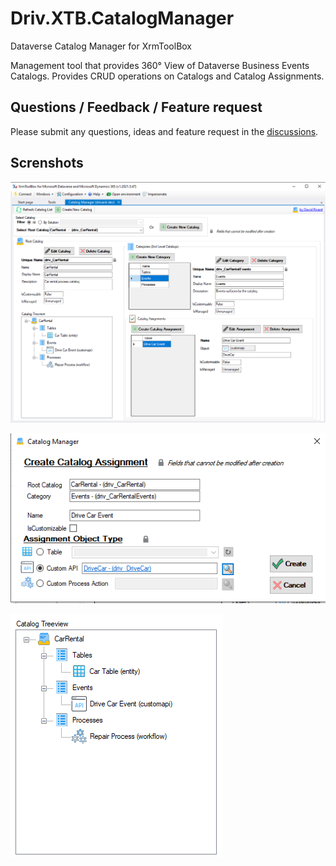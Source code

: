 # Driv.XTB.CatalogManager
 Dataverse Catalog Manager for XrmToolBox

Management tool that provides 360° View of Dataverse Business Events Catalogs.
Provides CRUD operations on Catalogs and Catalog Assignments.



## Questions / Feedback / Feature request
Please submit any questions, ideas and feature request in the [discussions](https://github.com/drivardxrm/Driv.XTB.CatalogManager/discussions).

## Screnshots
![screnshot](https://github.com/drivardxrm/Driv.XTB.CatalogManager/blob/main/images/screenshot.png?raw=true)

![screnshot](https://github.com/drivardxrm/Driv.XTB.CatalogManager/blob/main/images/screenshot_create_assignment.png?raw=true)

![screnshot](https://github.com/drivardxrm/Driv.XTB.CatalogManager/blob/main/images/screenshot_treeview.png?raw=true)
